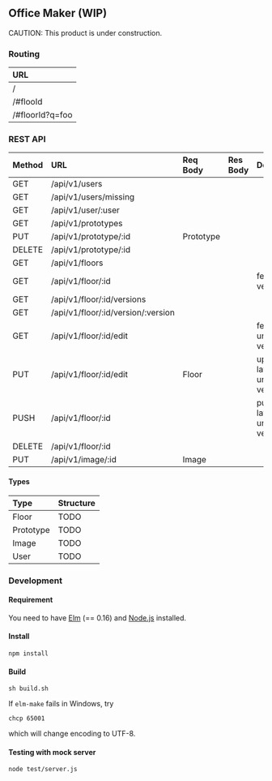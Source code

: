 Office Maker (WIP)
----

CAUTION: This product is under construction.

### Routing

|URL|
|:--|
|/|
|/#flooId|
|/#floorId?q=foo|

### REST API

|Method|URL|Req Body|Res Body|Description|Guest|General|Admin|
|:--|:--|:--|:--|:--|:--|:--|:--|
|GET| /api/v1/users||||✓|✓|✓|
|GET| /api/v1/users/missing||||✓|✓|✓|
|GET| /api/v1/user/:user||||✓|✓|✓|
|GET| /api/v1/prototypes||||✓|✓|✓|
|PUT| /api/v1/prototype/:id|Prototype|||||✓|
|DELETE| /api/v1/prototype/:id||||||✓|
|GET| /api/v1/floors||||✓|✓|✓|
|GET| /api/v1/floor/:id|||fetch latest version|✓|✓|✓|
|GET| /api/v1/floor/:id/versions||||✓|✓|✓|
|GET| /api/v1/floor/:id/version/:version||||✓|✓|✓|
|GET| /api/v1/floor/:id/edit|||fetch latest unpublished version||✓|✓|
|PUT| /api/v1/floor/:id/edit|Floor||update latest unpublished version||✓|✓|
|PUSH| /api/v1/floor/:id|||publish latest unpublished version|||✓|
|DELETE| /api/v1/floor/:id||||||✓|
|PUT| /api/v1/image/:id|Image|||||✓|

#### Types
|Type|Structure|
|:--|:--|
|Floor|TODO|
|Prototype|TODO|
|Image|TODO|
|User|TODO|

### Development

#### Requirement

You need to have [Elm](http://elm-lang.org/) (== 0.16) and [Node.js](https://nodejs.org/) installed.

#### Install

```
npm install
```

#### Build

```
sh build.sh
```

If `elm-make` fails in Windows, try
```
chcp 65001
```
which will change encoding to UTF-8.

#### Testing with mock server

```
node test/server.js
```

